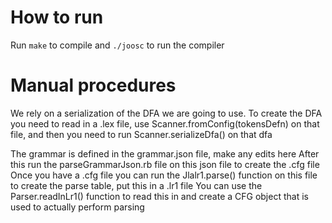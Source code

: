 # How to run
Run `make` to compile and `./joosc` to run the compiler

# Manual procedures
We rely on a serialization of the DFA we are going to use. To create the DFA you need to read in a .lex file, use Scanner.fromConfig(tokensDefn) on that file, and
then you need to run Scanner.serializeDfa() on that dfa

The grammar is defined in the grammar.json file, make any edits here
After this run the parseGrammarJson.rb file on this json file to create the .cfg file
Once you have a .cfg file you can run the Jlalr1.parse() function on this file to create the parse table, put this in a .lr1 file
You can use the Parser.readInLr1() function to read this in and create a CFG object that is used to actually perform parsing

